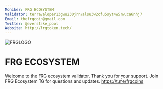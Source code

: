 ```yaml
---
Moniker: FRG ECOSYSTEM
Validator: terravaloper13gwu230jrnvalsu3w2cfu5syt4w5rwuca6nhj7
Email: thefrgcoin@gmail.com
Twitter: @everstake_pool
Website: http://frgtoken.tech/
---
```

![FRGLOGO](FRGLOGO.png)
# FRG ECOSYSTEM  
Welcome to the FRG ecosystem validator. Thank you for your support. Join FRG Ecosystem TG for questions and updates. https://t.me/frgcoins


